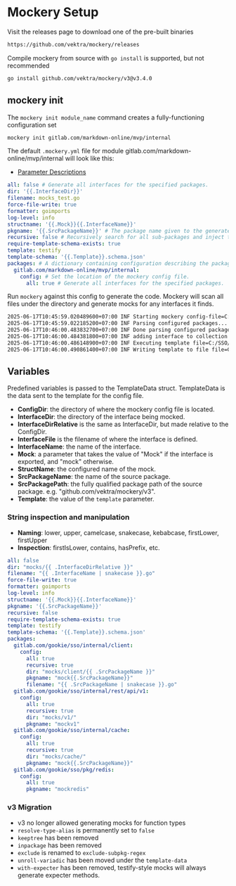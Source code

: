 # Mockery Setup

Visit the releases page to download one of the pre-built binaries

```sh
https://github.com/vektra/mockery/releases
```

Compile mockery from source with `go install` is supported, but not recommended

```sh
go install github.com/vektra/mockery/v3@v3.4.0
```

## mockery init

The `mockery init module_name` command creates a fully-functioning configuration set

```sh
mockery init gitlab.com/markdown-online/mvp/internal
```

The default `.mockery.yml` file for module gitlab.com/markdown-online/mvp/internal will look like this:

- [Parameter Descriptions](https://vektra.github.io/mockery/latest/configuration/#parameter-descriptions)

```yml
all: false # Generate all interfaces for the specified packages.
dir: '{{.InterfaceDir}}'
filename: mocks_test.go
force-file-write: true
formatter: goimports
log-level: info
structname: '{{.Mock}}{{.InterfaceName}}'
pkgname: '{{.SrcPackageName}}' # The package name given to the generated mock files
recursive: false # Recursively search for all sub-packages and inject those packages into the config map
require-template-schema-exists: true
template: testify
template-schema: '{{.Template}}.schema.json'
packages: # A dictionary containing configuration describing the packages and interfaces to generate mocks for.
  gitlab.com/markdown-online/mvp/internal:
    config: # Set the location of the mockery config file.
      all: true # Generate all interfaces for the specified packages.

```

Run `mockery` against this config to generate the code. Mockery will scan all files under the directory and generate mocks for any interfaces it finds.

```sh
2025-06-17T10:45:59.020489600+07:00 INF Starting mockery config-file=C:/SSO/sso/.mockery.yml version=v3.4.0
2025-06-17T10:45:59.022185200+07:00 INF Parsing configured packages... version=v3.4.0
2025-06-17T10:46:00.483832700+07:00 INF Done parsing configured packages. version=v3.4.0
2025-06-17T10:46:00.484381800+07:00 INF adding interface to collection collection=C:/SSO/sso/internal/client/bps/mocks_test.go interface=Client package-path=gitlab.com/gookie/sso/internal/client/bps version=v3.4.0  
2025-06-17T10:46:00.486148900+07:00 INF Executing template file=C:/SSO/sso/internal/client/bps/mocks_test.go version=v3.4.0
2025-06-17T10:46:00.490861400+07:00 INF Writing template to file file=C:/SSO/sso/internal/client/bps/mocks_test.go version=v3.4.0
```

## Variables

Predefined variables is passed to the TemplateData struct. TemplateData is the data sent to the template for the config file.

- **ConfigDir**: the directory of where the mockery config file is located.
- **InterfaceDir**: the directory of the interface being mocked.
- **InterfaceDirRelative** is the same as InterfaceDir, but made relative to the ConfigDir.
- **InterfaceFile** is the filename of where the interface is defined.
- **InterfaceName**: the name of the interface.
- **Mock**: a parameter that takes the value of "Mock" if the interface is exported, and "mock" otherwise.
- **StructName**: the configured name of the mock.
- **SrcPackageName**: the name of the source package.
- **SrcPackagePath**: the fully qualified package path of the source package. e.g. "github.com/vektra/mockery/v3".
- **Template**: the value of the `template` parameter.

### String inspection and manipulation

- **Naming**: lower, upper, camelcase, snakecase, kebabcase, firstLower, firstUpper
- **Inspection**: firstIsLower, contains, hasPrefix, etc.

```yml
all: false
dir: "mocks/{{ .InterfaceDirRelative }}"
filename: "{{ .InterfaceName | snakecase }}.go"
force-file-write: true
formatter: goimports
log-level: info
structname: '{{.Mock}}{{.InterfaceName}}'
pkgname: '{{.SrcPackageName}}'
recursive: false
require-template-schema-exists: true
template: testify
template-schema: '{{.Template}}.schema.json'
packages:
  gitlab.com/gookie/sso/internal/client:
    config:
      all: true
      recursive: true
      dir: "mocks/client/{{ .SrcPackageName }}"
      pkgname: "mock{{.SrcPackageName}}"
      filename: "{{ .SrcPackageName | snakecase }}.go"
  gitlab.com/gookie/sso/internal/rest/api/v1:
    config:
      all: true
      recursive: true
      dir: "mocks/v1/"
      pkgname: "mockv1"
  gitlab.com/gookie/sso/internal/cache:
    config:
      all: true
      recursive: true
      dir: "mocks/cache/"
      pkgname: "mock{{.SrcPackageName}}"
  gitlab.com/gookie/sso/pkg/redis:
    config:
      all: true
      pkgname: "mockredis"
```

### v3 Migration

-  v3 no longer allowed generating mocks for function types
- `resolve-type-alias` is permanently set to `false`
- `keeptree` has been removed
- `inpackage` has been removed 
- `exclude` is renamed to `exclude-subpkg-regex`
- `unroll-variadic` has been moved under the `template-data`
- `with-expecter` has been removed, testify-style mocks will always generate expecter methods.